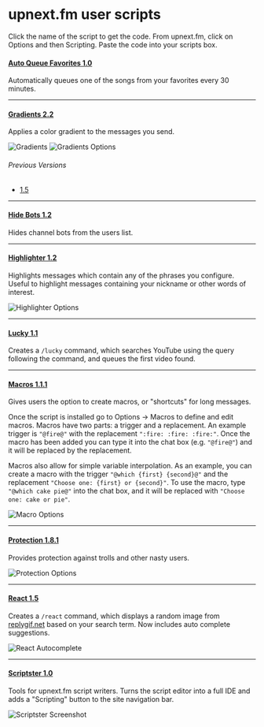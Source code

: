 upnext.fm user scripts
======================
Click the name of the script to get the code. From upnext.fm, click on Options and then Scripting. Paste
the code into your scripts box.

#### [Auto Queue Favorites 1.0](https://raw.githubusercontent.com/upnextfm/scripts/master/auto-queue-favorites.js)
Automatically queues one of the songs from your favorites every 30 minutes.

---------------------------------------

#### [Gradients 2.2](https://raw.githubusercontent.com/upnextfm/scripts/master/gradients.js)
Applies a color gradient to the messages you send.

![Gradients](https://raw.githubusercontent.com/upnextfm/scripts/master/images/gradients.png)
![Gradients Options](https://raw.githubusercontent.com/upnextfm/scripts/master/images/gradients_options.png)

###### Previous Versions
* [1.5](https://raw.githubusercontent.com/upnextfm/scripts/2e391dbaeec06cf178409fc8c3c684671d8b5046/gradients.js)

---------------------------------------

#### [Hide Bots 1.2](https://raw.githubusercontent.com/upnextfm/scripts/master/hide-bots.js)
Hides channel bots from the users list.

---------------------------------------

#### [Highlighter 1.2](https://raw.githubusercontent.com/upnextfm/scripts/master/highlighter.js)
Highlights messages which contain any of the phrases you configure. Useful to highlight messages
containing your nickname or other words of interest.

![Highlighter Options](https://raw.githubusercontent.com/upnextfm/scripts/master/images/highlighter_options.png)

---------------------------------------

#### [Lucky 1.1](https://raw.githubusercontent.com/upnextfm/scripts/master/lucky.js)
Creates a `/lucky` command, which searches YouTube using the query following the command, and queues the first video found.

---------------------------------------

#### [Macros 1.1.1](https://raw.githubusercontent.com/upnextfm/scripts/master/macros.js)
Gives users the option to create macros, or "shortcuts" for long messages.

Once the script is installed go to Options -> Macros to define and edit macros. Macros have two parts: a trigger
and a replacement. An example trigger is `"@fire@"` with the replacement `":fire: :fire: :fire:"`. Once
the macro has been added you can type it into the chat box (e.g. `"@fire@"`) and it will be replaced
by the replacement.

Macros also allow for simple variable interpolation. As an example, you can create a macro with the trigger
`"@which {first} {second}@"` and the replacement `"Choose one: {first} or {second}"`. To use
the macro, type `"@which cake pie@"` into the chat box, and it will be replaced with `"Choose one: cake or pie"`.

![Macro Options](https://raw.githubusercontent.com/upnextfm/scripts/master/images/macros_options.png)

---------------------------------------

#### [Protection 1.8.1](https://raw.githubusercontent.com/upnextfm/scripts/master/protection.js)
Provides protection against trolls and other nasty users.

![Protection Options](https://raw.githubusercontent.com/upnextfm/scripts/master/images/protection_options.png)

---------------------------------------

#### [React 1.5](https://raw.githubusercontent.com/upnextfm/scripts/master/react.js)
Creates a `/react` command, which displays a random image from [replygif.net](http://replygif.net) based on
your search term. Now includes auto complete suggestions.

![React Autocomplete](https://raw.githubusercontent.com/upnextfm/scripts/master/images/react_autocomplete.png)

---------------------------------------

#### [Scriptster 1.0](https://raw.githubusercontent.com/upnextfm/scripts/master/scriptster.js)
Tools for upnext.fm script writers. Turns the script editor into a full IDE and adds a "Scripting" button
to the site navigation bar.

![Scriptster Screenshot](https://raw.githubusercontent.com/upnextfm/scripts/master/images/scriptster_options.png)
